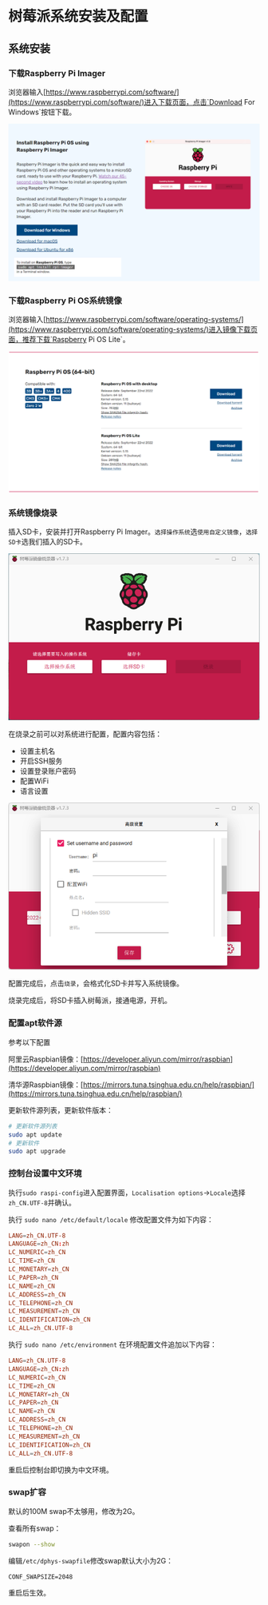 # 树莓派系统安装及配置

## 系统安装
### 下载Raspberry Pi Imager
浏览器输入[https://www.raspberrypi.com/software/](https://www.raspberrypi.com/software/)进入下载页面，点击`Download For Windows`按钮下载。

![image.png](./树莓派系统安装及配置/1667223279656-e4c612ca-0369-4ef5-819d-26a56ba8b4cd.png)
### 下载Raspberry Pi OS系统镜像
浏览器输入[https://www.raspberrypi.com/software/operating-systems/](https://www.raspberrypi.com/software/operating-systems/)进入镜像下载页面，推荐下载`Raspberry Pi OS Lite`。

![image.png](./树莓派系统安装及配置/1667223337741-efcf2934-eb43-42f1-98a3-d01e2fb5ce88.png)
### 系统镜像烧录
插入SD卡，安装并打开Raspberry Pi Imager。`选择操作系统`选`使用自定义镜像`，`选择SD卡`选我们插入的SD卡。

![image.png](./树莓派系统安装及配置/1667223779035-5984f0d9-27d5-4465-b79c-a7f41562b7e3.png)

在烧录之前可以对系统进行配置，配置内容包括：

- 设置主机名
- 开启SSH服务
- 设置登录账户密码
- 配置WiFi
- 语言设置

![image.png](./树莓派系统安装及配置/1667225724134-2b3ad0bd-80fe-4e38-adf5-80635339f908.png)

配置完成后，点击`烧录`，会格式化SD卡并写入系统镜像。

烧录完成后，将SD卡插入树莓派，接通电源，开机。
### 配置apt软件源
参考以下配置

阿里云Raspbian镜像：[https://developer.aliyun.com/mirror/raspbian](https://developer.aliyun.com/mirror/raspbian)

清华源Raspbian镜像：[https://mirrors.tuna.tsinghua.edu.cn/help/raspbian/](https://mirrors.tuna.tsinghua.edu.cn/help/raspbian/)

更新软件源列表，更新软件版本：
```bash
# 更新软件源列表
sudo apt update
# 更新软件
sudo apt upgrade
```
###    控制台设置中文环境
执行`sudo raspi-config`进入配置界面，`Localisation options`->`Locale`选择`zh_CN.UTF-8`并确认。

执行 `sudo nano /etc/default/locale` 修改配置文件为如下内容：
```toml
LANG=zh_CN.UTF-8
LANGUAGE=zh_CN:zh
LC_NUMERIC=zh_CN
LC_TIME=zh_CN
LC_MONETARY=zh_CN
LC_PAPER=zh_CN
LC_NAME=zh_CN
LC_ADDRESS=zh_CN
LC_TELEPHONE=zh_CN
LC_MEASUREMENT=zh_CN
LC_IDENTIFICATION=zh_CN
LC_ALL=zh_CN.UTF-8
```
执行 `sudo nano /etc/environment` 在环境配置文件追加以下内容：
```toml
LANG=zh_CN.UTF-8
LANGUAGE=zh_CN:zh
LC_NUMERIC=zh_CN
LC_TIME=zh_CN
LC_MONETARY=zh_CN
LC_PAPER=zh_CN
LC_NAME=zh_CN
LC_ADDRESS=zh_CN
LC_TELEPHONE=zh_CN
LC_MEASUREMENT=zh_CN
LC_IDENTIFICATION=zh_CN
LC_ALL=zh_CN.UTF-8
```
重启后控制台即切换为中文环境。
### swap扩容
默认的100M swap不太够用，修改为2G。

查看所有swap：
```bash
swapon --show
```
编辑`/etc/dphys-swapfile`修改swap默认大小为2G：
```nginx
CONF_SWAPSIZE=2048
```
重启后生效。
